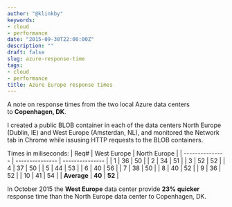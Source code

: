 ```yaml
---
author: "@klinkby"
keywords:
- cloud
- performance
date: "2015-09-30T22:00:00Z"
description: ""
draft: false
slug: azure-response-time
tags:
- cloud
- performance
title: Azure Europe response times
---
```



A note on response times from the two local Azure data centers to **Copenhagen, DK**.

I created a public BLOB container in each of the data centers North Europe (Dublin, IE) and West Europe (Amsterdan, NL), and monitored the Network tab in Chrome while issusing HTTP requests to the BLOB containers.

Times in miliseconds:
   | Req#            | West Europe     | North Europe    |
| --------------- | --------------- | --------------- |
| 1               | 36              | 50              |
| 2               | 34              | 51              |
| 3               | 52              | 52              |
| 4               | 37              | 50              |
| 5               | 44              | 53              |
| 6               | 40              | 56              |
| 7               | 38              | 50              |
| 8               | 40              | 52              |
| 9               | 36              | 52              |
| 10              | 41              | 54              |
| **Average** | **40**      | **52**      |



In October 2015 the **West Europe** data center provide **23% quicker** response time than the North Europe data center to Copenhagen, DK.

